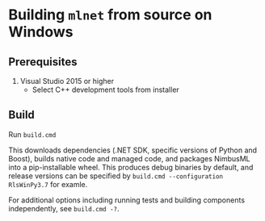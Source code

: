 Building `mlnet` from source on Windows
==========================================
## Prerequisites
1. Visual Studio 2015 or higher
    - Select C++ development tools from installer

## Build
Run `build.cmd`

This downloads dependencies (.NET SDK, specific versions of Python and Boost), builds native code and managed code, and packages NimbusML into a pip-installable wheel. This produces debug binaries by default, and release versions can be specified by `build.cmd --configuration RlsWinPy3.7` for examle.

For additional options including running tests and building components independently, see `build.cmd -?`.
